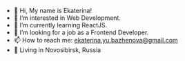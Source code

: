 - 👋 Hi, My name is Ekaterina!
- 👀 I’m interested in Web Development.
- 🌱 I’m currently learning ReactJS.
- 💞️ I’m looking for a job as a Frontend Developer.
- 📫 How to reach me: ekaterina.yu.bazhenova@gmail.com
- :round_pushpin: Living in Novosibirsk, Russia

<!---
kathriciya/kathriciya is a ✨ special ✨ repository because its `README.md` (this file) appears on your GitHub profile.
You can click the Preview link to take a look at your changes.
--->
